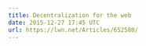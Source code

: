 ```yaml
---
title: Decentralization for the web
date: 2015-12-27 17:45 UTC
url: https://lwn.net/Articles/652580/
---
```

